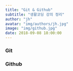 ```yaml
---
title: "Git & Github"
subtitle: "생활코딩 강의 정리"
author: "jh"
avatar: "img/authors/jh.jpg"
image: "img/github.jpg"
date: 2018-09-08 18:00:00
---
```

### Git

### Github

